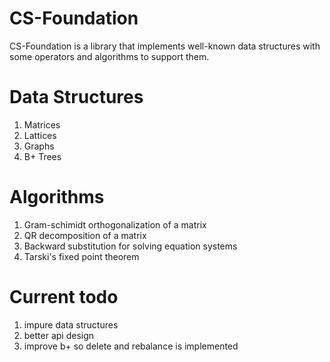 # CS-Foundation
CS-Foundation is a library that implements well-known data structures with some operators and algorithms to support them.

# Data Structures
1. Matrices
2. Lattices
3. Graphs
4. B+ Trees

# Algorithms
1. Gram-schimidt orthogonalization of a matrix
2. QR decomposition of a matrix
3. Backward substitution for solving equation systems
4. Tarski's fixed point theorem

# Current todo
1. impure data structures
2. better api design
3. improve b+ so delete and rebalance is implemented
